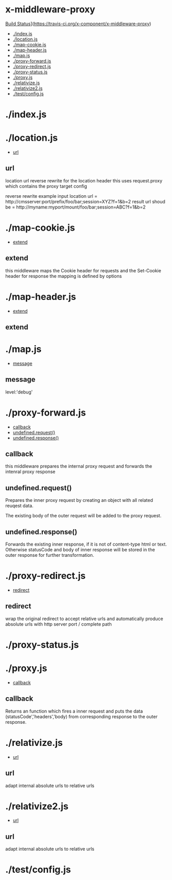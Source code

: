 # x-middleware-proxy

[Build Status](https://travis-ci.org/x-component/x-middleware-proxy.png?v1.0.0)](https://travis-ci.org/x-component/x-middleware-proxy)

- [./index.js](#indexjs) 
- [./location.js](#locationjs) 
- [./map-cookie.js](#map-cookiejs) 
- [./map-header.js](#map-headerjs) 
- [./map.js](#mapjs) 
- [./proxy-forward.js](#proxy-forwardjs) 
- [./proxy-redirect.js](#proxy-redirectjs) 
- [./proxy-status.js](#proxy-statusjs) 
- [./proxy.js](#proxyjs) 
- [./relativize.js](#relativizejs) 
- [./relativize2.js](#relativize2js) 
- [./test/config.js](#testconfigjs) 

# ./index.js




# ./location.js

  - [url](#url)

## url

  location url reverse rewrite for the location header
   this uses request.proxy which  contains the proxy target config
  
   reverse rewrite example 
   input location url = http://cmsserver:port/prefix/foo/bar;session=XYZ?f=1&b=2
   result url shoud be  = http://myname:myport/mount/foo/bar;session=ABC?f=1&b=2

# ./map-cookie.js

  - [extend](#extend)

## extend

  this middleware maps the Cookie header for requests and the Set-Cookie header for response
  the mapping is defined by options

# ./map-header.js

  - [extend](#extend)

## extend

  

# ./map.js

  - [message](#message)

## message

  level:'debug'

# ./proxy-forward.js

  - [callback](#callback)
  - [undefined.request()](#undefinedrequest)
  - [undefined.response()](#undefinedresponse)

## callback

  this middleware prepares the internal proxy request and forwards the intenral proxy response

## undefined.request()

  Prepares the inner proxy request by creating an object with all related reuqest data.
  
   The existing body of the outer request will be added to the proxy request.

## undefined.response()

  Forwards the existing inner response, if it is not of content-type html or text.
   Otherwise statusCode and body of inner response will be stored in the outer response for further transformation.

# ./proxy-redirect.js

  - [redirect](#redirect)

## redirect

  wrap the original redirect to accept relative urls
  and automatically produce absolute urls with http server port / complete path

# ./proxy-status.js




# ./proxy.js

  - [callback](#callback)

## callback

  Returns an function which fires a inner request and puts the data (statusCode','headers','body)
  from corresponding response to the outer response.

# ./relativize.js

  - [url](#url)

## url

  adapt internal absolute urls to relative urls

# ./relativize2.js

  - [url](#url)

## url

  adapt internal absolute urls to relative urls

# ./test/config.js



